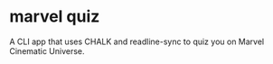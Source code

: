 # marvel quiz
 A CLI app that uses CHALK and readline-sync to quiz you on Marvel Cinematic Universe.
